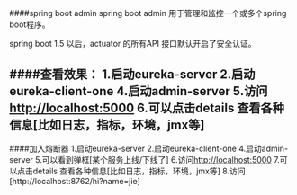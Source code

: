 ####spring boot admin
spring boot admin 用于管理和监控一个或多个spring boot程序。

spring boot 1.5 以后，actuator 的所有API 接口默认开启了安全认证。

####查看效果：
1.启动eureka-server
2.启动eureka-client-one
4.启动admin-server
5.访问[http://localhost:5000](即看到效果)
6.可以点击details 查看各种信息[比如日志，指标，环境，jmx等]
---------------------------------------------------------------
####加入熔断器
1.启动eureka-server
2.启动eureka-client-one
4.启动admin-server
5.可以看到弹框[某个服务上线/下线了]
6.访问[http://localhost:5000](即看到效果)
7.可以点击details 查看各种信息[比如日志，指标，环境，jmx等]
8.访问[http://localhost:8762/hi?name=jie]


